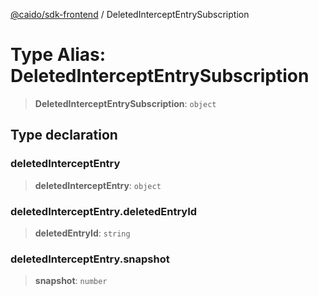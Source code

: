 [@caido/sdk-frontend](../index.md) / DeletedInterceptEntrySubscription

# Type Alias: DeletedInterceptEntrySubscription

> **DeletedInterceptEntrySubscription**: `object`

## Type declaration

### deletedInterceptEntry

> **deletedInterceptEntry**: `object`

### deletedInterceptEntry.deletedEntryId

> **deletedEntryId**: `string`

### deletedInterceptEntry.snapshot

> **snapshot**: `number`
